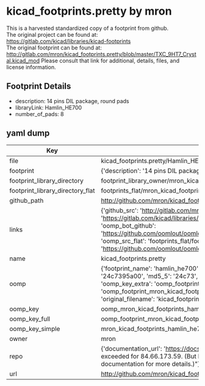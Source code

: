 # kicad_footprints.pretty by mron  
This is a harvested standardized copy of a footprint from github.  
The original project can be found at:  
https://gitlab.com/kicad/libraries/kicad-footprints  
The original footprint can be found at:
http://gitlab.com/mron/kicad_footprints.pretty/blob/master/TXC_9HT7_Crystal.kicad_mod
Please consult that link for additional, details, files, and license information.  
## Footprint Details
* description: 14 pins DIL package, round pads  
* libraryLink: Hamlin_HE700  
* number_of_pads: 8  
## yaml dump  
| Key | Value |  
| --- | --- |  
| file | kicad_footprints.pretty/Hamlin_HE700.kicad_mod |  
| footprint | {'description': '14 pins DIL package, round pads', 'libraryLink': 'Hamlin_HE700', 'number_of_pads': 8} |  
| footprint_library_directory | footprint_library_owner/mron_kicad_footprints.pretty |  
| footprint_library_directory_flat | footprints_flat/mron_kicad_footprints_hamlin_he700/working |  
| github_path | http://github.com/mron/kicad_footprints.pretty/blob/master/Hamlin_HE700.kicad_mod |  
| links | {'github_src': 'http://gitlab.com/mron/kicad_footprints.pretty/blob/master/TXC_9HT7_Crystal.kicad_mod', 'github_src_repo': 'https://gitlab.com/kicad/libraries/kicad-footprints', 'oomp_bot': 'footprints/mron_kicad_footprints_hamlin_he700/working', 'oomp_bot_github': 'https://github.com/oomlout/oomlout_oomp_footprint_bot/tree/main/footprints/mron_kicad_footprints_hamlin_he700/working', 'oomp_src_flat': 'footprints_flat/footprints_flat/mron_kicad_footprints_hamlin_he700/working', 'oomp_src_flat_github': 'https://github.com/oomlout/oomlout_oomp_footprint_src/tree/main/footprints_flat/mron_kicad_footprints_hamlin_he700/working'} |  
| name | kicad_footprints.pretty |  
| oomp | {'footprint_name': 'hamlin_he700', 'library_name': 'kicad_footprints', 'md5': '24c7395a00f90a2c2f3961817514a17e', 'md5_10': '24c7395a00', 'md5_5': '24c73', 'md5_6': '24c739', 'oomp_key': 'oomp_mron_kicad_footprints_hamlin_he700', 'oomp_key_extra': 'oomp_footprint_mron_kicad_footprints_hamlin_he700', 'oomp_key_full': 'oomp_footprint_mron_kicad_footprints_hamlin_he700_24c739', 'oomp_key_simple': 'mron_kicad_footprints_hamlin_he700', 'original_filename': 'kicad_footprints.pretty/Hamlin_HE700.kicad_mod', 'owner_name': 'mron'} |  
| oomp_key | oomp_mron_kicad_footprints_hamlin_he700 |  
| oomp_key_full | oomp_footprint_mron_kicad_footprints_hamlin_he700 |  
| oomp_key_simple | mron_kicad_footprints_hamlin_he700 |  
| owner | mron |  
| repo | {'documentation_url': 'https://docs.github.com/rest/overview/resources-in-the-rest-api#rate-limiting', 'message': "API rate limit exceeded for 84.66.173.59. (But here's the good news: Authenticated requests get a higher rate limit. Check out the documentation for more details.)"} |  
| url | http://github.com/mron/kicad_footprints.pretty |  

